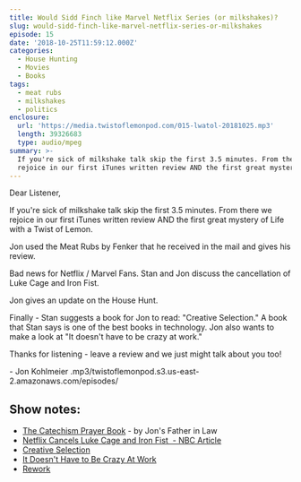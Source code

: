```yaml
---
title: Would Sidd Finch like Marvel Netflix Series (or milkshakes)?
slug: would-sidd-finch-like-marvel-netflix-series-or-milkshakes
episode: 15
date: '2018-10-25T11:59:12.000Z'
categories:
  - House Hunting
  - Movies
  - Books
tags:
  - meat rubs
  - milkshakes
  - politics
enclosure:
  url: 'https://media.twistoflemonpod.com/015-lwatol-20181025.mp3'
  length: 39326683
  type: audio/mpeg
summary: >-
  If you're sick of milkshake talk skip the first 3.5 minutes. From there we
  rejoice in our first iTunes written review AND the first great mystery of Life
---
```


Dear Listener,

If you're sick of milkshake talk skip the first 3.5 minutes. From there we rejoice in our first iTunes written review AND the first great mystery of Life with a Twist of Lemon.

Jon used the Meat Rubs by Fenker that he received in the mail and gives his review.

Bad news for Netflix / Marvel Fans. Stan and Jon discuss the cancellation of Luke Cage and Iron Fist.

Jon gives an update on the House Hunt.

Finally - Stan suggests a book for Jon to read: "Creative Selection." A book that Stan says is one of the best books in technology. Jon also wants to make a look at "It doesn't have to be crazy at work."

Thanks for listening - leave a review and we just might talk about you too!

\- Jon Kohlmeier
.mp3/twistoflemonpod.s3.us-east-2.amazonaws.com/episodes/
## Show notes:

- [The Catechism Prayer Book](https://amzn.to/2CGrci7) - by Jon's Father in Law
- [Netflix Cancels Luke Cage and Iron Fist  - NBC Article](https://www.nbcnews.com/think/opinion/netflix-cancels-luke-cage-iron-fist-jeopardizing-marvel-s-ambitious-ncna922466)
- [Creative Selection](https://amzn.to/2D1v5iZ)
- [It Doesn't Have to Be Crazy At Work](https://amzn.to/2yBLlDc)
- [Rework](https://amzn.to/2CC3ALL)

